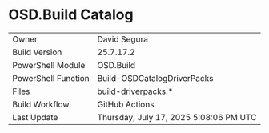 ﻿# OSD.Build Catalog

| | |
|-|-|
| Owner | David Segura |
| Build Version | 25.7.17.2 |
| PowerShell Module | OSD.Build |
| PowerShell Function | Build-OSDCatalogDriverPacks |
| Files | build-driverpacks.* |
| Build Workflow | GitHub Actions |
| Last Update | Thursday, July 17, 2025 5:08:06 PM UTC |
